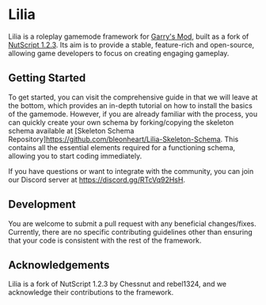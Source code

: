 # Lilia
 
Lilia is a roleplay gamemode framework for [Garry's Mod](https://gmod.facepunch.com/), built as a fork of [NutScript 1.2.3](https://github.com/NutScript/NutScript). Its aim is to provide a stable, feature-rich and open-source, allowing game developers to focus on creating engaging gameplay.

## Getting Started

To get started, you can visit the comprehensive guide in that we will leave at the bottom, which provides an in-depth tutorial on how to install the basics of the gamemode. However, if you are already familiar with the process, you can quickly create your own schema by forking/copying the skeleton schema available at [Skeleton Schema Repository]https://github.com/bleonheart/Lilia-Skeleton-Schema. This contains all the essential elements required for a functioning schema, allowing you to start coding immediately.

If you have questions or want to integrate with the community, you can join our Discord server at https://discord.gg/RTcVq92HsH.

## Development

You are welcome to submit a pull request with any beneficial changes/fixes. Currently, there are no specific contributing guidelines other than ensuring that your code is consistent with the rest of the framework.

## Acknowledgements

Lilia is a fork of NutScript 1.2.3 by Chessnut and rebel1324, and we acknowledge their contributions to the framework.
